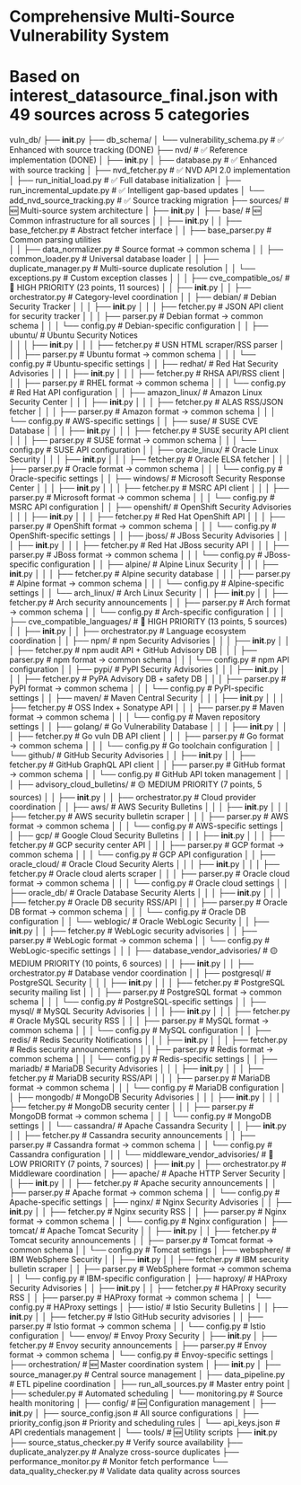 # Comprehensive Multi-Source Vulnerability System
# Based on interest_datasource_final.json with 49 sources across 5 categories

vuln_db/
├── __init__.py
├── db_schema/
│   └── vulnerability_schema.py          # ✅ Enhanced with source tracking (DONE)
├── nvd/                                 # ✅ Reference implementation (DONE)
│   ├── __init__.py
│   ├── database.py                      # ✅ Enhanced with source tracking
│   ├── nvd_fetcher.py                   # ✅ NVD API 2.0 implementation
│   ├── run_initial_load.py              # ✅ Full database initialization
│   ├── run_incremental_update.py        # ✅ Intelligent gap-based updates
│   └── add_nvd_source_tracking.py       # ✅ Source tracking migration
├── sources/                             # 🆕 Multi-source system architecture
│   ├── __init__.py
│   ├── base/                            # 🆕 Common infrastructure for all sources
│   │   ├── __init__.py
│   │   ├── base_fetcher.py              # Abstract fetcher interface
│   │   ├── base_parser.py               # Common parsing utilities  
│   │   ├── data_normalizer.py           # Source format → common schema
│   │   ├── common_loader.py             # Universal database loader
│   │   ├── duplicate_manager.py         # Multi-source duplicate resolution
│   │   └── exceptions.py                # Custom exception classes
│   │
│   ├── cve_compatible_os/               # 🎯 HIGH PRIORITY (23 points, 11 sources)
│   │   ├── __init__.py
│   │   ├── orchestrator.py              # Category-level coordination
│   │   ├── debian/                      # Debian Security Tracker
│   │   │   ├── __init__.py
│   │   │   ├── fetcher.py               # JSON API client for security tracker
│   │   │   ├── parser.py                # Debian format → common schema
│   │   │   └── config.py                # Debian-specific configuration
│   │   ├── ubuntu/                      # Ubuntu Security Notices  
│   │   │   ├── __init__.py
│   │   │   ├── fetcher.py               # USN HTML scraper/RSS parser
│   │   │   ├── parser.py                # Ubuntu format → common schema
│   │   │   └── config.py                # Ubuntu-specific settings
│   │   ├── redhat/                      # Red Hat Security Advisories
│   │   │   ├── __init__.py
│   │   │   ├── fetcher.py               # RHSA API/RSS client
│   │   │   ├── parser.py                # RHEL format → common schema
│   │   │   └── config.py                # Red Hat API configuration
│   │   ├── amazon_linux/                # Amazon Linux Security Center
│   │   │   ├── __init__.py
│   │   │   ├── fetcher.py               # ALAS RSS/JSON fetcher
│   │   │   ├── parser.py                # Amazon format → common schema
│   │   │   └── config.py                # AWS-specific settings
│   │   ├── suse/                        # SUSE CVE Database
│   │   │   ├── __init__.py
│   │   │   ├── fetcher.py               # SUSE security API client
│   │   │   ├── parser.py                # SUSE format → common schema
│   │   │   └── config.py                # SUSE API configuration
│   │   ├── oracle_linux/                # Oracle Linux Security
│   │   │   ├── __init__.py
│   │   │   ├── fetcher.py               # Oracle ELSA fetcher
│   │   │   ├── parser.py                # Oracle format → common schema
│   │   │   └── config.py                # Oracle-specific settings
│   │   ├── windows/                     # Microsoft Security Response Center
│   │   │   ├── __init__.py
│   │   │   ├── fetcher.py               # MSRC API client
│   │   │   ├── parser.py                # Microsoft format → common schema
│   │   │   └── config.py                # MSRC API configuration
│   │   ├── openshift/                   # OpenShift Security Advisories
│   │   │   ├── __init__.py
│   │   │   ├── fetcher.py               # Red Hat OpenShift API
│   │   │   ├── parser.py                # OpenShift format → common schema
│   │   │   └── config.py                # OpenShift-specific settings
│   │   ├── jboss/                       # JBoss Security Advisories
│   │   │   ├── __init__.py
│   │   │   ├── fetcher.py               # Red Hat JBoss security API
│   │   │   ├── parser.py                # JBoss format → common schema
│   │   │   └── config.py                # JBoss-specific configuration
│   │   ├── alpine/                      # Alpine Linux Security
│   │   │   ├── __init__.py
│   │   │   ├── fetcher.py               # Alpine security database
│   │   │   ├── parser.py                # Alpine format → common schema
│   │   │   └── config.py                # Alpine-specific settings
│   │   └── arch_linux/                  # Arch Linux Security
│   │       ├── __init__.py
│   │       ├── fetcher.py               # Arch security announcements
│   │       ├── parser.py                # Arch format → common schema
│   │       └── config.py                # Arch-specific configuration
│   │
│   ├── cve_compatible_languages/        # 🎯 HIGH PRIORITY (13 points, 5 sources)
│   │   ├── __init__.py
│   │   ├── orchestrator.py              # Language ecosystem coordination
│   │   ├── npm/                         # npm Security Advisories
│   │   │   ├── __init__.py
│   │   │   ├── fetcher.py               # npm audit API + GitHub Advisory DB
│   │   │   ├── parser.py                # npm format → common schema
│   │   │   └── config.py                # npm API configuration
│   │   ├── pypi/                        # PyPI Security Advisories
│   │   │   ├── __init__.py
│   │   │   ├── fetcher.py               # PyPA Advisory DB + safety DB
│   │   │   ├── parser.py                # PyPI format → common schema
│   │   │   └── config.py                # PyPI-specific settings
│   │   ├── maven/                       # Maven Central Security
│   │   │   ├── __init__.py
│   │   │   ├── fetcher.py               # OSS Index + Sonatype API
│   │   │   ├── parser.py                # Maven format → common schema
│   │   │   └── config.py                # Maven repository settings
│   │   ├── golang/                      # Go Vulnerability Database
│   │   │   ├── __init__.py
│   │   │   ├── fetcher.py               # Go vuln DB API client
│   │   │   ├── parser.py                # Go format → common schema
│   │   │   └── config.py                # Go toolchain configuration
│   │   └── github/                      # GitHub Security Advisories
│   │       ├── __init__.py
│   │       ├── fetcher.py               # GitHub GraphQL API client
│   │       ├── parser.py                # GitHub format → common schema
│   │       └── config.py                # GitHub API token management
│   │
│   ├── advisory_cloud_bulletins/        # 🟡 MEDIUM PRIORITY (7 points, 5 sources)
│   │   ├── __init__.py
│   │   ├── orchestrator.py              # Cloud provider coordination
│   │   ├── aws/                         # AWS Security Bulletins
│   │   │   ├── __init__.py
│   │   │   ├── fetcher.py               # AWS security bulletin scraper
│   │   │   ├── parser.py                # AWS format → common schema
│   │   │   └── config.py                # AWS-specific settings
│   │   ├── gcp/                         # Google Cloud Security Bulletins
│   │   │   ├── __init__.py
│   │   │   ├── fetcher.py               # GCP security center API
│   │   │   ├── parser.py                # GCP format → common schema
│   │   │   └── config.py                # GCP API configuration
│   │   ├── oracle_cloud/                # Oracle Cloud Security Alerts
│   │   │   ├── __init__.py
│   │   │   ├── fetcher.py               # Oracle cloud alerts scraper
│   │   │   ├── parser.py                # Oracle cloud format → common schema
│   │   │   └── config.py                # Oracle cloud settings
│   │   ├── oracle_db/                   # Oracle Database Security Alerts
│   │   │   ├── __init__.py
│   │   │   ├── fetcher.py               # Oracle DB security RSS/API
│   │   │   ├── parser.py                # Oracle DB format → common schema
│   │   │   └── config.py                # Oracle DB configuration
│   │   └── weblogic/                    # Oracle WebLogic Security
│   │       ├── __init__.py
│   │       ├── fetcher.py               # WebLogic security advisories
│   │       ├── parser.py                # WebLogic format → common schema
│   │       └── config.py                # WebLogic-specific settings
│   │
│   ├── database_vendor_advisories/      # 🟡 MEDIUM PRIORITY (10 points, 6 sources)
│   │   ├── __init__.py
│   │   ├── orchestrator.py              # Database vendor coordination
│   │   ├── postgresql/                  # PostgreSQL Security
│   │   │   ├── __init__.py
│   │   │   ├── fetcher.py               # PostgreSQL security mailing list
│   │   │   ├── parser.py                # PostgreSQL format → common schema
│   │   │   └── config.py                # PostgreSQL-specific settings
│   │   ├── mysql/                       # MySQL Security Advisories
│   │   │   ├── __init__.py
│   │   │   ├── fetcher.py               # Oracle MySQL security RSS
│   │   │   ├── parser.py                # MySQL format → common schema
│   │   │   └── config.py                # MySQL configuration
│   │   ├── redis/                       # Redis Security Notifications
│   │   │   ├── __init__.py
│   │   │   ├── fetcher.py               # Redis security announcements
│   │   │   ├── parser.py                # Redis format → common schema
│   │   │   └── config.py                # Redis-specific settings
│   │   ├── mariadb/                     # MariaDB Security Advisories
│   │   │   ├── __init__.py
│   │   │   ├── fetcher.py               # MariaDB security RSS/API
│   │   │   ├── parser.py                # MariaDB format → common schema
│   │   │   └── config.py                # MariaDB configuration
│   │   ├── mongodb/                     # MongoDB Security Advisories
│   │   │   ├── __init__.py
│   │   │   ├── fetcher.py               # MongoDB security center
│   │   │   ├── parser.py                # MongoDB format → common schema
│   │   │   └── config.py                # MongoDB settings
│   │   └── cassandra/                   # Apache Cassandra Security
│   │       ├── __init__.py
│   │       ├── fetcher.py               # Cassandra security announcements
│   │       ├── parser.py                # Cassandra format → common schema
│   │       └── config.py                # Cassandra configuration
│   │
│   └── middleware_vendor_advisories/    # 🔵 LOW PRIORITY (7 points, 7 sources)
│       ├── __init__.py
│       ├── orchestrator.py              # Middleware coordination
│       ├── apache/                      # Apache HTTP Server Security
│       │   ├── __init__.py
│       │   ├── fetcher.py               # Apache security announcements
│       │   ├── parser.py                # Apache format → common schema
│       │   └── config.py                # Apache-specific settings
│       ├── nginx/                       # Nginx Security Advisories
│       │   ├── __init__.py
│       │   ├── fetcher.py               # Nginx security RSS
│       │   ├── parser.py                # Nginx format → common schema
│       │   └── config.py                # Nginx configuration
│       ├── tomcat/                      # Apache Tomcat Security
│       │   ├── __init__.py
│       │   ├── fetcher.py               # Tomcat security announcements
│       │   ├── parser.py                # Tomcat format → common schema
│       │   └── config.py                # Tomcat settings
│       ├── websphere/                   # IBM WebSphere Security
│       │   ├── __init__.py
│       │   ├── fetcher.py               # IBM security bulletin scraper
│       │   ├── parser.py                # WebSphere format → common schema
│       │   └── config.py                # IBM-specific configuration
│       ├── haproxy/                     # HAProxy Security Advisories
│       │   ├── __init__.py
│       │   ├── fetcher.py               # HAProxy security RSS
│       │   ├── parser.py                # HAProxy format → common schema
│       │   └── config.py                # HAProxy settings
│       ├── istio/                       # Istio Security Bulletins
│       │   ├── __init__.py
│       │   ├── fetcher.py               # Istio GitHub security advisories
│       │   ├── parser.py                # Istio format → common schema
│       │   └── config.py                # Istio configuration
│       └── envoy/                       # Envoy Proxy Security
│           ├── __init__.py
│           ├── fetcher.py               # Envoy security announcements
│           ├── parser.py                # Envoy format → common schema
│           └── config.py                # Envoy-specific settings
│
├── orchestration/                       # 🆕 Master coordination system
│   ├── __init__.py
│   ├── source_manager.py                # Central source management
│   ├── data_pipeline.py                 # ETL pipeline coordination
│   ├── run_all_sources.py               # Master entry point
│   ├── scheduler.py                     # Automated scheduling
│   └── monitoring.py                    # Source health monitoring
│
├── config/                              # 🆕 Configuration management
│   ├── __init__.py
│   ├── source_config.json               # All source configurations
│   ├── priority_config.json             # Priority and scheduling rules
│   └── api_keys.json                    # API credentials management
│
└── tools/                               # 🆕 Utility scripts
    ├── __init__.py
    ├── source_status_checker.py          # Verify source availability
    ├── duplicate_analyzer.py             # Analyze cross-source duplicates
    ├── performance_monitor.py            # Monitor fetch performance
    └── data_quality_checker.py           # Validate data quality across sources